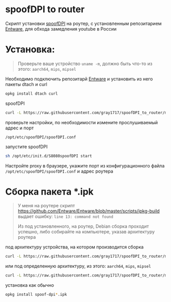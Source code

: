 # spoofDPI to router
Скрипт установки [spoofDPI](https://github.com/xvzc/SpoofDPI) на роутер, с установленным репозитарием [Entware](https://github.com/Entware/Entware), для обхода замедления youtube в России

# Установка:
>Проверьте ваше устройство ````uname -m````, должно быть что-то из этого: ````aarch64````, ````mips````, ````mipsel````

Необходимо подключить репозитарй [Entware](https://github.com/Entware/Entware) и установить из него пакеты dtach и curl
````bash
opkg install dtach curl
````
spoofDPI
````bash
curl -L https://raw.githubusercontent.com/gray1717/spoofDPI_to_router/main/install.sh | bash
````
проверьте настройки, по необходимости измените прослушиваемый адрес и порт
````
/opt/etc/spoofDPI/spoofDPI.conf
````
запустите spoofDPI
````bash
sh /opt/etc/init.d/S8080spoofDPI start
````
Настройте proxy в браузере, укажите порт из конфигурационного файла ````/opt/etc/spoofDPI/spoofDPI.conf```` и адрес роутера

# Сборка пакета *.ipk
> У меня на роутере скрипт https://github.com/Entware/Entware/blob/master/scripts/ipkg-build выдает ошибку: ````line 13: command not found````
>
> Из под установленного, на роутер, Debian сборка проходит успешно, либо собирайте на компьютере, указав архитектуру роутера

под архитектуру устройства, на котором производится сборка
````bash
curl -L https://raw.githubusercontent.com/gray1717/spoofDPI_to_router/main/ipkg-build | bash
````
или под определенную архитектуру, из этого: ````aarch64````, ````mips````, ````mipsel````
````bash
curl -L https://raw.githubusercontent.com/gray1717/spoofDPI_to_router/main/ipkg-build | bash -s aarch64
````
установка как обычно
````bash
opkg install spoof-dpi*.ipk
````
